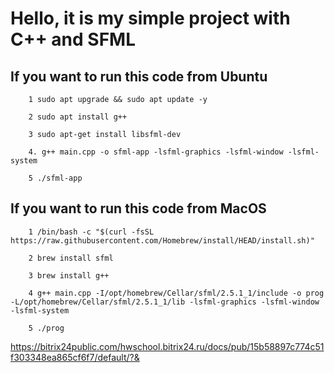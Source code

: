 # Hello, it is my simple project with C++ and SFML 

## If you want to run this code from Ubuntu 

~~~
    1 sudo apt upgrade && sudo apt update -y
    
    2 sudo apt install g++

    3 sudo apt-get install libsfml-dev

    4. g++ main.cpp -o sfml-app -lsfml-graphics -lsfml-window -lsfml-system

    5 ./sfml-app 
~~~

## If you want to run this code from MacOS 

~~~
    1 /bin/bash -c "$(curl -fsSL https://raw.githubusercontent.com/Homebrew/install/HEAD/install.sh)"

    2 brew install sfml
    
    3 brew install g++

    4 g++ main.cpp -I/opt/homebrew/Cellar/sfml/2.5.1_1/include -o prog -L/opt/homebrew/Cellar/sfml/2.5.1_1/lib -lsfml-graphics -lsfml-window -lsfml-system

    5 ./prog 
~~~

https://bitrix24public.com/hwschool.bitrix24.ru/docs/pub/15b58897c774c51f303348ea865cf6f7/default/?&

